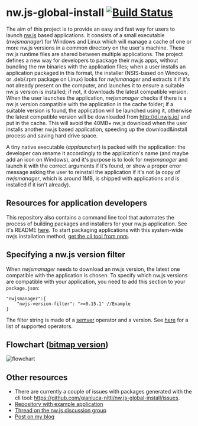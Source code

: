 # nw.js-global-install [![Build Status](https://travis-ci.org/gianluca-nitti/nw.js-global-install.svg?branch=master)](https://travis-ci.org/gianluca-nitti/nw.js-global-install)
The aim of this project is to provide an easy and fast way for users to launch [nw.js](https://github.com/nwjs/nw.js) based applications.
It consists of a small executable (*nwjsmanager*) for Windows and Linux which will manage a cache of one or more nw.js versions in a common directory on the user's machine. These nw.js runtime files are shared between multiple applications.
The project defines a new way for developers to package their nw.js apps, without bundling the nw binaries with the application files; when a user installs an application packaged in this format, the installer (NSIS-based on Windows, or .deb/.rpm package on Linux) looks for *nwjsmanager* and extracts it if it's not already present on the computer, and launches it to ensure a suitable nw.js version is installed; if not, it downloads the latest compatible version. When the user launches the application, *nwjsmanager* checks if there is a nw.js version compatible with the application in the cache folder; if a suitable version is found, the application will be launched using it, otherwise the latest compatible version will be downloaded from http://dl.nwjs.io/ and put in the cache. This will avoid the 40MB+ nw.js download when the user installs another nw.js based application, speeding up the download&install process and saving hard drive space.

A tiny native executable (*applauncher*) is packed with the application: the developer can rename it accordingly to the application's name (and maybe add an icon on Windows), and it's purpose is to look for *nwjsmanager* and launch it with the correct arguments if it's found, or show a proper error message asking the user to reinstall the application if it's not (a copy of *nwjsmanager*, which is around 1MB, is shipped with applications and is installed if it isn't already).

## Resources for application developers
This repository also contains a command line tool that automates the process of building packages and installers for your nw.js application. See it's README [here](https://github.com/gianluca-nitti/nw.js-global-install/blob/master/cli/README.md).
To start packaging applications with this system-wide nwjs installation method, [get the cli tool from npm](https://www.npmjs.com/package/nw-global-build).

## Specifying a nw.js version filter
When *nwjsmanager* needs to download an nw.js version, the latest one compatible with the application is chosen. To specify which nw.js versions are compatible with your application, you need to add this section to your `package.json`:
```
"nwjsmanager":{
	"nwjs-version-filter": ">=0.15.1" //Example
}
```
The filter string is made of a [semver](http://semver.org/) operator and a version. See [here](https://github.com/h2non/semver.c#api) for a list of supported operators.

## Flowchart ([bitmap version](http://i.imgur.com/9yT4De1.png?1))
![flowchart](https://cdn.rawgit.com/gianluca-nitti/nw.js-global-install/master/Flowchart.svg)

## Other resources
* There are currently a couple of issues with packages generated with the cli tool: https://github.com/gianluca-nitti/nw.js-global-install/issues.
* [Repository with example application](https://github.com/gianluca-nitti/nw-image-viewer)
* [Thread on the nw.js discussion group](https://groups.google.com/forum/#!topic/nwjs-general/xv_GKgLgwkU)
* [Post on my blog](http://gntheprogrammer.blogspot.com/2016/08/nwjs-system-wide-installation.html)
